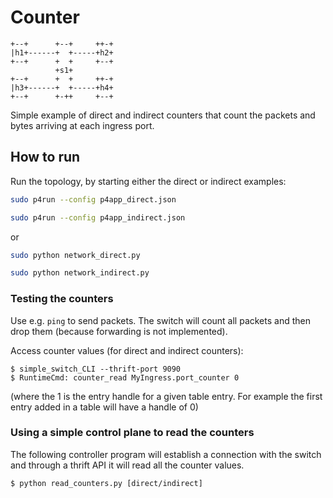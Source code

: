 # Counter

```
+--+      +--+     ++-+
|h1+------+  +-----+h2+
+--+      +  +     +--+
          +s1+
+--+      +  +     ++-+
|h3+------+  +-----+h4+
+--+      +-++     +--+

```

Simple example of direct and indirect counters that count the packets and bytes arriving at each ingress port.


## How to run

Run the topology, by starting either the direct or indirect examples:
```bash
sudo p4run --config p4app_direct.json
```
```bash
sudo p4run --config p4app_indirect.json
```

or
```bash
sudo python network_direct.py
```
```bash
sudo python network_indirect.py
```

### Testing the counters

Use e.g. `ping` to send packets. The switch will count all packets and then drop them (because forwarding is not implemented).

Access counter values (for direct and indirect counters):

    $ simple_switch_CLI --thrift-port 9090
    $ RuntimeCmd: counter_read MyIngress.port_counter 0

(where the 1 is the entry handle for a given table entry. For example the first
entry added in a table will have a handle of 0)

### Using a simple control plane to read the counters

The following controller program will establish a connection with the switch
and through a thrift API it will read all the counter values.

```
$ python read_counters.py [direct/indirect]
```


